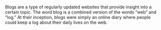 Blogs are a type of regularly updated websites that provide insight into a certain topic. The word blog is a combined version of the words “web” and “log.” At their inception, blogs were simply an online diary where people could keep a log about their daily lives on the web.
